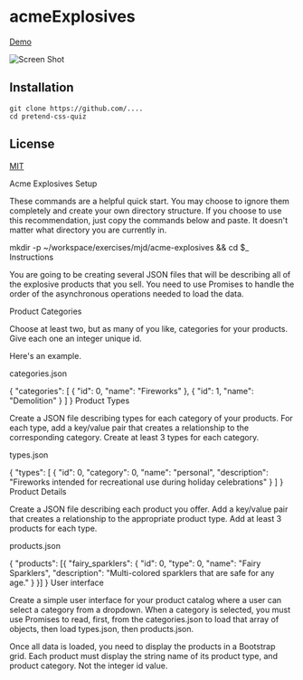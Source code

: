# acmeExplosives

[Demo](https://jessicashinjo.github.io)

![Screen Shot]()

## Installation

```
git clone https://github.com/....
cd pretend-css-quiz
```


## License

[MIT](https://github.com/jessicashinjo...)















Acme Explosives
Setup

These commands are a helpful quick start. You may choose to ignore them completely and create your own directory structure. If you choose to use this recommendation, just copy the commands below and paste. It doesn't matter what directory you are currently in.

mkdir -p ~/workspace/exercises/mjd/acme-explosives && cd $_
Instructions

You are going to be creating several JSON files that will be describing all of the explosive products that you sell. You need to use Promises to handle the order of the asynchronous operations needed to load the data.

Product Categories

Choose at least two, but as many of you like, categories for your products. Give each one an integer unique id.

Here's an example.

categories.json

{
    "categories": [
        {
            "id": 0,
            "name": "Fireworks"
        },
        {
            "id": 1,
            "name": "Demolition"
        }
    ]
}
Product Types

Create a JSON file describing types for each category of your products. For each type, add a key/value pair that creates a relationship to the corresponding category. Create at least 3 types for each category.

types.json

{
    "types": [
        {
            "id": 0,
            "category": 0,
            "name": "personal",
            "description": "Fireworks intended for recreational use during holiday celebrations"
        }
    ]
}
Product Details

Create a JSON file describing each product you offer. Add a key/value pair that creates a relationship to the appropriate product type. Add at least 3 products for each type.

products.json

{
    "products": [{
        "fairy_sparklers": {
            "id": 0,
            "type": 0,
            "name": "Fairy Sparklers",
            "description": "Multi-colored sparklers that are safe for any age."
        }
    }]
}
User interface

Create a simple user interface for your product catalog where a user can select a category from a dropdown. When a category is selected, you must use Promises to read, first, from the categories.json to load that array of objects, then load types.json, then products.json.

Once all data is loaded, you need to display the products in a Bootstrap grid. Each product must display the string name of its product type, and product category. Not the integer id value.
